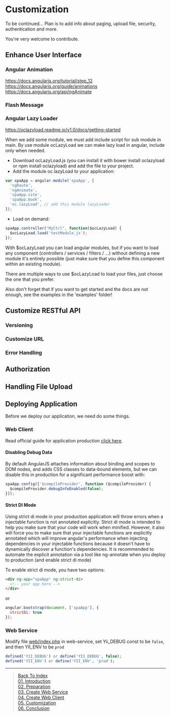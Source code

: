 # Customization

To be continued... Plan is to add info about paging, upload file, security, authentication and more.

You're very welcome to contribute.

## Enhance User Interface

### Angular Animation
https://docs.angularjs.org/tutorial/step_12<br>
https://docs.angularjs.org/guide/animations<br>
https://docs.angularjs.org/api/ngAnimate<br>

### Flash Message

### Angular Lazy Loader
https://oclazyload.readme.io/v1.0/docs/getting-started

When we add some module, we must add include script for sub module in main. By use module ocLazyLoad we can make lazy load in angular, include only when needed.

- Download ocLazyLoad.js (you can install it with bower install oclazyload or npm install oclazyload) and add the file to your project.
- Add the module oc.lazyLoad to your application:
```js
var spaApp = angular.module('spaApp', [
  'ngRoute',
  'ngAnimate',
  'spaApp.site',
  'spaApp.book',
  'oc.lazyLoad', // add this module lazyLoader
]);
```
- Load on demand:
```js
spaApp.controller("MyCtrl", function($ocLazyLoad) {
  $ocLazyLoad.load('testModule.js');
});
```
With $ocLazyLoad you can load angular modules, but if you want to load any component (controllers / services / filters / ...) without defining a new module it's entirely possible (just make sure that you define this component within an existing module).

There are multiple ways to use $ocLazyLoad to load your files, just choose the one that you prefer.

Also don't forget that if you want to get started and the docs are not enough, see the examples in the 'examples' folder!

## Customize RESTful API

### Versioning

### Customize URL

### Error Handling

## Authorization

## Handling File Upload

## Deploying Application
Before we deploy our application, we need do some things.

### Web Client
Read official guide for application production [click here](https://docs.angularjs.org/guide/production).
#### Disabling Debug Data
By default AngularJS attaches information about binding and scopes to DOM nodes, and adds CSS classes to data-bound elements, but we can disable this in production for a significant performance boost with:
```js
spaApp.config(['$compileProvider', function ($compileProvider) {
  $compileProvider.debugInfoEnabled(false);
}]);
```
#### Strict DI Mode
Using strict di mode in your production application will throw errors when a injectable function is not annotated explicitly. Strict di mode is intended to help you make sure that your code will work when minified. However, it also will force you to make sure that your injectable functions are explicitly annotated which will improve angular's performance when injecting dependencies in your injectable functions because it doesn't have to dynamically discover a function's dependencies. It is recommended to automate the explicit annotation via a tool like ng-annotate when you deploy to production (and enable strict di mode)

To enable strict di mode, you have two options:
```html
<div ng-app="spaApp" ng-strict-di>
  <!-- your app here -->
</div>
```
or
```js
angular.bootstrap(document, ['spaApp'], {
  strictDi: true
});
```

#### 
### Web Service
Modify file [web/index.php](../web-service/web/index.php) in web-service, set Yii_DEBUG const to be `false`, and then YII_ENV to be `prod`
```php
defined('YII_DEBUG') or define('YII_DEBUG', false);
defined('YII_ENV') or define('YII_ENV', 'prod');
```

---

> [Back To Index](index.md) <br>
> [01. Introduction](01-introduction.md) <br> 
> [02. Preparation](02-preparation.md) <br>
> [03. Create Web Service](03-create-web-service.md) <br>
> [04. Create Web Client](04-create-web-client.md) <br>
> [05. Customization](05-customization.md) <br>
> [06. Conclusion](06-conclusion.md) <br>

